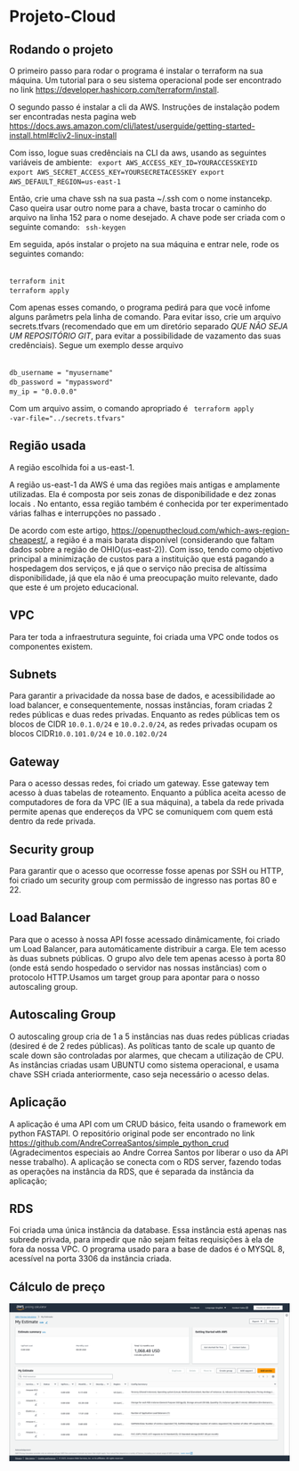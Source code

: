 # Projeto-Cloud

## Rodando o projeto

O primeiro passo para rodar o programa é instalar o terraform na sua máquina. Um tutorial para o seu sistema operacional pode ser encontrado no link https://developer.hashicorp.com/terraform/install.

O segundo passo é instalar a cli da AWS. Instruções de instalação podem ser encontradas nesta pagina web https://docs.aws.amazon.com/cli/latest/userguide/getting-started-install.html#cliv2-linux-install

Com isso, logue suas credênciais na CLI da aws, usando as seguintes variáveis de ambiente:
<code>
export AWS_ACCESS_KEY_ID=YOURACCESSKEYID
export AWS_SECRET_ACCESS_KEY=YOURSECRETACESSKEY
export AWS_DEFAULT_REGION=us-east-1
</code>

Então, crie uma chave ssh na sua pasta ~/.ssh com o nome instancekp. Caso queira usar outro nome para a chave, basta trocar o caminho do arquivo na linha 152 para o nome desejado.
A chave pode ser criada com o seguinte comando:
<code>
ssh-keygen
</code>

Em seguida, após instalar o projeto na sua máquina e entrar nele, rode os seguintes comando:

<code>
terraform init
terraform apply
</code>

Com apenas esses comando, o programa pedirá para que você infome alguns parâmetrs pela linha de comando. Para evitar isso, crie um arquivo secrets.tfvars (recomendado que em um diretório separado *QUE NÃO SEJA UM REPOSITÓRIO GIT*, para evitar a possibilidade de vazamento das suas credênciais). Segue um exemplo desse arquivo

<code>
db_username = "myusername"
db_password = "mypassword"
my_ip = "0.0.0.0"
</code>

Com um arquivo assim, o comando apropriado é
<code>
terraform apply -var-file="../secrets.tfvars"
</code>

## Região usada
A região escolhida foi a us-east-1.

A região us-east-1 da AWS é uma das regiões mais antigas e amplamente utilizadas. Ela é composta por seis zonas de disponibilidade e dez zonas locais . No entanto, essa região também é conhecida por ter experimentado várias falhas e interrupções no passado .

De acordo com este artigo, https://openupthecloud.com/which-aws-region-cheapest/, a região é a mais barata disponível (considerando que faltam dados sobre a região de OHIO(us-east-2)). Com isso, tendo como objetivo principal a minimização de custos para a instituição que está pagando a hospedagem dos serviços, e já que o serviço não precisa de altíssima disponibilidade, já que ela não é uma preocupação muito relevante, dado que este é um projeto educacional.
## VPC
Para ter toda a infraestrutura seguinte, foi criada uma VPC onde todos os componentes existem.
## Subnets
Para garantir a privacidade da nossa base de dados, e acessibilidade ao load balancer, e consequentemente, nossas instâncias, foram criadas 2 redes públicas e duas redes privadas. Enquanto as redes públicas tem os blocos de CIDR <code>10.0.1.0/24</code> e <code>10.0.2.0/24</code>, as redes privadas ocupam os blocos CIDR<code>10.0.101.0/24</code> e <code>10.0.102.0/24</code>
## Gateway
Para o acesso dessas redes, foi criado um gateway. Esse gateway tem acesso à duas tabelas de roteamento. Enquanto a pública aceita acesso de computadores de fora da VPC (IE a sua máquina), a tabela da rede privada permite apenas que endereços da VPC se comuniquem com quem está dentro da rede privada.
## Security group
Para garantir que o acesso que ocorresse fosse apenas por SSH ou HTTP, foi criado um security group com permissão de ingresso nas portas 80 e 22.
## Load Balancer
Para que o acesso à nossa API fosse acessado dinâmicamente, foi criado um Load Balancer, para automáticamente distribuir a carga. Ele tem acesso às duas subnets públicas. O grupo alvo dele tem apenas acesso à porta 80 (onde está sendo hospedado o servidor nas nossas instâncias) com o protocolo HTTP.Usamos um target group para apontar para o nosso autoscaling group.
## Autoscaling Group
O autoscaling group cria de 1 a 5 instâncias nas duas redes públicas criadas (desired é de 2 redes públicas). As políticas tanto de scale up quanto de scale down são controladas por alarmes, que checam a utilização de CPU. As instâncias criadas usam UBUNTU como sistema operacional, e usama chave SSH criada anteriormente, caso seja necessário o acesso delas.
## Aplicação 
A aplicação é uma API com um CRUD básico, feita usando o framework em python FASTAPI. O repositório original pode ser encontrado no link  https://github.com/AndreCorreaSantos/simple_python_crud (Agradecimentos especiais ao Andre Correa Santos por liberar o uso da API nesse trabalho).
A aplicação se conecta com o RDS server, fazendo todas as operações na instância da RDS, que é separada da instância da aplicação;
## RDS
Foi criada uma única instância da database. Essa instância está apenas nas subrede privada, para impedir que não sejam feitas requisições à ela de fora da nossa VPC. O programa usado para a base de dados é o MYSQL 8, acessível na porta 3306 da instância criada. 
## Cálculo de preço
![Cálculo de preços aws](./preco.png)



